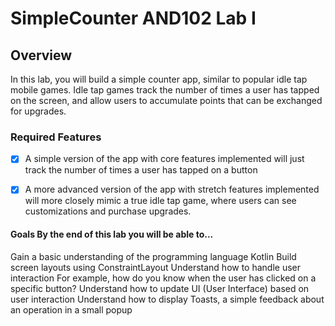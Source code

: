 # SimpleCounter AND102 Lab I

## Overview
In this lab, you will build a simple counter app, similar to popular idle tap mobile games.
Idle tap games track the number of times a user has tapped on the screen, and allow users to accumulate points that can be exchanged for upgrades.

### Required Features
- [x] A simple version of the app with core features implemented will just track the number of times a user has tapped on a button
- [x] A more advanced version of the app with stretch features implemented will more closely mimic a true idle tap game, where users can see customizations and purchase upgrades.


#### Goals By the end of this lab you will be able to...

Gain a basic understanding of the programming language Kotlin
Build screen layouts using ConstraintLayout
Understand how to handle user interaction
For example, how do you know when the user has clicked on a specific button?
Understand how to update UI (User Interface) based on user interaction
Understand how to display Toasts, a simple feedback about an operation in a small popup
